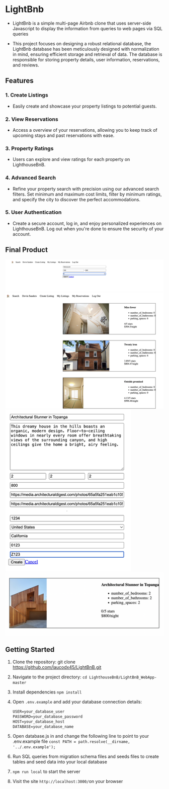# LightBnb
- LightBnb is a simple multi-page Airbnb clone that uses server-side Javascript to display the information from queries to web pages via SQL queries

- This project focuses on designing a robust relational database, the LightBnb database has been meticulously designed with normalization in mind, ensuring efficient storage and retrieval of data. The database is responsible for storing property details, user information, reservations, and reviews.

## Features

### 1. Create Listings
- Easily create and showcase your property listings to potential guests.


### 2. View Reservations
- Access a overview of your reservations, allowing you to keep track of upcoming stays and past reservations with ease.

### 3. Property Ratings
- Users can explore and view ratings for each property on LighthouseBnB.

### 4. Advanced Search
- Refine your property search with precision using our advanced search filters. Set minimum and maximum cost limits, filter by minimum ratings, and specify the city to discover the perfect accommodations.

### 5. User Authentication
- Create a secure account, log in, and enjoy personalized experiences on LighthouseBnB. Log out when you're done to ensure the security of your account.

## Final Product
![screenshot of the search bar](https://github.com/laucodx45/LightBnB/raw/master/img/searchbar.png)
![screenshot of the search result](https://github.com/laucodx45/LightBnB/raw/master/img/searchResult.png)
<img src="https://github.com/laucodx45/LightBnB/raw/master/img/createListing.png" alt="create listing screenshot" width="400" />
![screenshot of the new listing that user just created](https://github.com/laucodx45/LightBnB/raw/master/img/myListing.png)

## Getting Started
1. Clone the repository: git clone https://github.com/laucodx45/LightBnB.git
2. Navigate to the project directory: `cd LighthouseBnB/LightBnB_WebApp-master`
3. Install dependencies `npm install`
4. Open `.env.example` and add your database connection details:

   ```env
   USER=your_database_user
   PASSWORD=your_database_password
   HOST=your_database_host
   DATABASE=your_database_name
5. Open database.js in and change the following line to point to your .env.example file
```const PATH = path.resolve(__dirname, '../.env.example');```
6. Run SQL queries from migration schema files and seeds files to create tables and seed data into your local database
7. `npm run local` to start the server
8. Visit the site `http://localhost:3000/`on your browser
